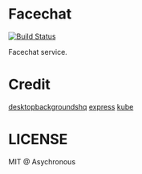 Facechat
==
[![Build Status](https://travis-ci.org/Asychronous/facechat-web.svg?branch=master)](https://travis-ci.org/Asychronous/facechat-web)

Facechat service.

Credit
==
[desktopbackgroundshq](http://desktopbackgroundshq.com/space-backgrounds/planet-earth-wallpaper)
[express](http://expressjs.com/)
[kube](https://imperavi.com/kube)

LICENSE
==
MIT @ Asychronous
